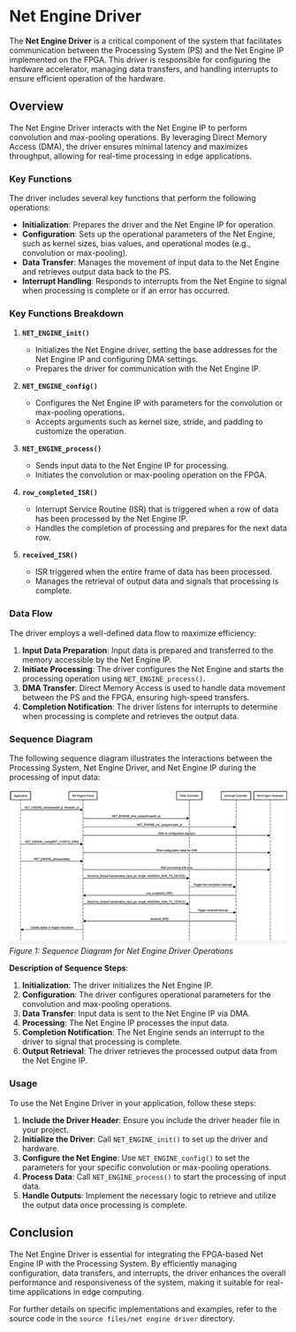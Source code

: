 # Net Engine Driver

The **Net Engine Driver** is a critical component of the system that facilitates communication between the Processing System (PS) and the Net Engine IP implemented on the FPGA. This driver is responsible for configuring the hardware accelerator, managing data transfers, and handling interrupts to ensure efficient operation of the hardware.

## Overview

The Net Engine Driver interacts with the Net Engine IP to perform convolution and max-pooling operations. By leveraging Direct Memory Access (DMA), the driver ensures minimal latency and maximizes throughput, allowing for real-time processing in edge applications.

### Key Functions

The driver includes several key functions that perform the following operations:

- **Initialization**: Prepares the driver and the Net Engine IP for operation.
- **Configuration**: Sets up the operational parameters of the Net Engine, such as kernel sizes, bias values, and operational modes (e.g., convolution or max-pooling).
- **Data Transfer**: Manages the movement of input data to the Net Engine and retrieves output data back to the PS.
- **Interrupt Handling**: Responds to interrupts from the Net Engine to signal when processing is complete or if an error has occurred.

### Key Functions Breakdown

1. **`NET_ENGINE_init()`**
   - Initializes the Net Engine driver, setting the base addresses for the Net Engine IP and configuring DMA settings.
   - Prepares the driver for communication with the Net Engine IP.

2. **`NET_ENGINE_config()`**
   - Configures the Net Engine IP with parameters for the convolution or max-pooling operations.
   - Accepts arguments such as kernel size, stride, and padding to customize the operation.

3. **`NET_ENGINE_process()`**
   - Sends input data to the Net Engine IP for processing.
   - Initiates the convolution or max-pooling operation on the FPGA.

4. **`row_completed_ISR()`**
   - Interrupt Service Routine (ISR) that is triggered when a row of data has been processed by the Net Engine IP.
   - Handles the completion of processing and prepares for the next data row.

5. **`received_ISR()`**
   - ISR triggered when the entire frame of data has been processed.
   - Manages the retrieval of output data and signals that processing is complete.

### Data Flow

The driver employs a well-defined data flow to maximize efficiency:
1. **Input Data Preparation**: Input data is prepared and transferred to the memory accessible by the Net Engine IP.
2. **Initiate Processing**: The driver configures the Net Engine and starts the processing operation using `NET_ENGINE_process()`.
3. **DMA Transfer**: Direct Memory Access is used to handle data movement between the PS and the FPGA, ensuring high-speed transfers.
4. **Completion Notification**: The driver listens for interrupts to determine when processing is complete and retrieves the output data.

### Sequence Diagram

The following sequence diagram illustrates the interactions between the Processing System, Net Engine Driver, and Net Engine IP during the processing of input data:

![Net Engine Driver Sequence Diagram](../images/sequence-diagram-net-engine-driver-implementation.png)  
*Figure 1: Sequence Diagram for Net Engine Driver Operations*

**Description of Sequence Steps**:
1. **Initialization**: The driver initializes the Net Engine IP.
2. **Configuration**: The driver configures operational parameters for the convolution and max-pooling operations.
3. **Data Transfer**: Input data is sent to the Net Engine IP via DMA.
4. **Processing**: The Net Engine IP processes the input data.
5. **Completion Notification**: The Net Engine sends an interrupt to the driver to signal that processing is complete.
6. **Output Retrieval**: The driver retrieves the processed output data from the Net Engine IP.


### Usage

To use the Net Engine Driver in your application, follow these steps:

1. **Include the Driver Header**: Ensure you include the driver header file in your project.
2. **Initialize the Driver**: Call `NET_ENGINE_init()` to set up the driver and hardware.
3. **Configure the Net Engine**: Use `NET_ENGINE_config()` to set the parameters for your specific convolution or max-pooling operations.
4. **Process Data**: Call `NET_ENGINE_process()` to start the processing of input data.
5. **Handle Outputs**: Implement the necessary logic to retrieve and utilize the output data once processing is complete.

## Conclusion

The Net Engine Driver is essential for integrating the FPGA-based Net Engine IP with the Processing System. By efficiently managing configuration, data transfers, and interrupts, the driver enhances the overall performance and responsiveness of the system, making it suitable for real-time applications in edge computing.

For further details on specific implementations and examples, refer to the source code in the `source files/net engine driver` directory.

